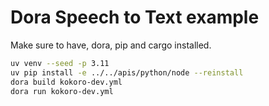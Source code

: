 # Dora Speech to Text example

Make sure to have, dora, pip and cargo installed.

```bash
uv venv --seed -p 3.11
uv pip install -e ../../apis/python/node --reinstall
dora build kokoro-dev.yml
dora run kokoro-dev.yml
```
